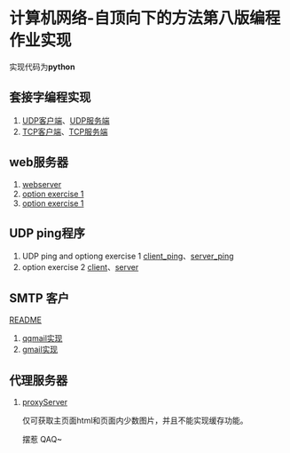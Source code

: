 # 计算机网络-自顶向下的方法第八版编程作业实现
实现代码为**python**
## 套接字编程实现
1. [UDP客户端](./socket_program/UDPClient.py)、[UDP服务端](./socket_program/UDPServer.py)
2. [TCP客户端](./socket_program/TCPClient.py)、[TCP服务端](./socket_program/TCPServer.py)

## web服务器
1. [webserver](./web_server/web_server.py)
2. [option exercise 1](./web_server/web_server_op1.py)
3. [option exercise 1](./web_server/web_client.py)

## UDP ping程序
1. UDP ping and optiong exercise 1 [client_ping](./udp_ping/client_udp_ping.py)、[server_ping](./udp_ping/server_udp_ping.py)
2. option exercise 2 [client](./udp_ping/client_udp_heart.py)、[server](./udp_ping/server_udp_heart.py)

## SMTP 客户
[README](./smtp/READMM.md)
1. [qqmail实现](./smtp/smtp.py)
2. [gmail实现](./smtp/smtp_1.py)

## 代理服务器
1. [proxyServer](./proxyserver/proxyServer.py)

    仅可获取主页面html和页面内少数图片，并且不能实现缓存功能。
    
    摆惹  QAQ~